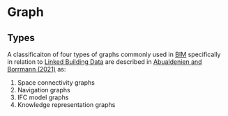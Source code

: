 # Graph

## Types

A classificaiton of four types of graphs commonly used in [BIM](/41934/Concepts/BIM)  specifically in relation to [Linked Building Data](/41934/Concepts/LinkedData) are described in [Abualdenien and Borrmann (2021)](https://mediatum.ub.tum.de/doc/1617940/qdkvt7b3chsszzg087wj0rx4d.2021_abualdenien_CIBw78.pdf) as:

1. Space connectivity graphs
2. Navigation graphs
3. IFC model graphs
4. Knowledge representation graphs
